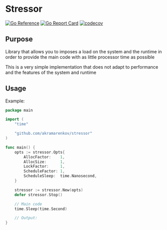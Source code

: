 # Stressor

[![Go Reference](https://pkg.go.dev/badge/github.com/akramarenkov/stressor.svg)](https://pkg.go.dev/github.com/akramarenkov/stressor)
[![Go Report Card](https://goreportcard.com/badge/github.com/akramarenkov/stressor)](https://goreportcard.com/report/github.com/akramarenkov/stressor)
[![codecov](https://codecov.io/gh/akramarenkov/stressor/branch/master/graph/badge.svg?token=PqZPad4rov)](https://codecov.io/gh/akramarenkov/stressor)

## Purpose

Library that allows you to imposes a load on the system and the runtime in order to provide the main code with as little processor time as possible

This is a very simple implementation that does not adapt to performance and the features of the system and runtime

## Usage

Example:

```go
package main

import (
    "time"

    "github.com/akramarenkov/stressor"
)

func main() {
    opts := stressor.Opts{
        AllocFactor:    1,
        AllocSize:      1,
        LockFactor:     1,
        ScheduleFactor: 1,
        ScheduleSleep:  time.Nanosecond,
    }

    stressor := stressor.New(opts)
    defer stressor.Stop()

    // Main code
    time.Sleep(time.Second)

    // Output:
}
```
